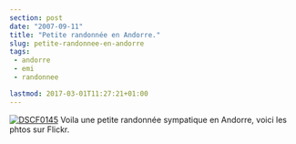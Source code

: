 ```yaml
---
section: post
date: "2007-09-11"
title: "Petite randonnée en Andorre."
slug: petite-randonnee-en-andorre
tags:
 - andorre
 - emi
 - randonnee

lastmod: 2017-03-01T11:27:21+01:00
---
```


[![DSCF0145](http://farm2.static.flickr.com/1202/1361551169_002eca7f58_s.jpg)](http://www.flickr.com/photos/12501436@N05/1361551169/) Voila une petite randonnée sympatique en Andorre, voici les phtos sur Flickr.
